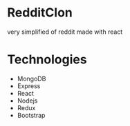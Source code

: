 # RedditClon
very simplified of reddit made with react
# Technologies
- MongoDB
- Express
- React
- Nodejs
- Redux
- Bootstrap
